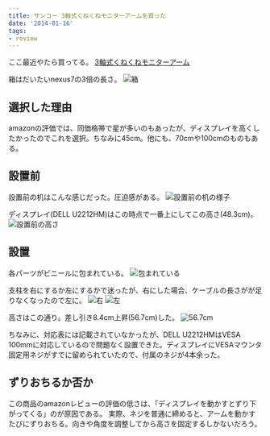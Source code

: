 ```yaml
---
title: サンコー 3軸式くねくねモニターアームを買った
date: '2014-01-16'
tags:
- review
---
```


ここ最近やたら買ってる。
[3軸式くねくねモニターアーム](http://www.thanko.jp/product/762.html)

箱はだいたいnexus7の3倍の長さ。
![箱](2014/marmgus191b-01.jpg)

## 選択した理由
amazonの評価では、同価格帯で星が多いのもあったが、ディスプレイを高くしたかったのでこれを選択。ちなみに45cm。他にも、70cmや100cmのものもある。


## 設置前
設置前の机はこんな感じだった。圧迫感がある。
![設置前の机の様子](2014/marmgus191b-02.jpg)

ディスプレイ(DELL U2212HM)はこの時点で一番上にしてこの高さ(48.3cm)。
![設置前の高さ](2014/marmgus191b-03.jpg)

## 設置
各パーツがビニールに包まれている。
![包まれている](2014/marmgus191b-04.jpg)

支柱を右にするか左にするかで迷ったが、右にした場合、ケーブルの長さがが足りなくなったので左に。
![右](2014/marmgus191b-05.jpg)
![左](2014/marmgus191b-06.jpg)

高さはこの通り。差し引き8.4cm上昇(56.7cm)した。
![56.7cm](2014/marmgus191b-07.jpg)

ちなみに、対応表には記載されていなかったが、DELL U2212HMはVESA 100mmに対応しているので問題なく設置できた。ディスプレイにVESAマウンタ固定用ネジがすでに留められていたので、付属のネジが4本余った。

## ずりおちるか否か
この商品のamazonレビューの評価の低さは、「ディスプレイを動かすとずり下がってくる」のが原因である。
実際、ネジを普通に締めると、アームを動かすたびにずりおちる。向きや角度を調整してから高さを固定するしかないだろう。
